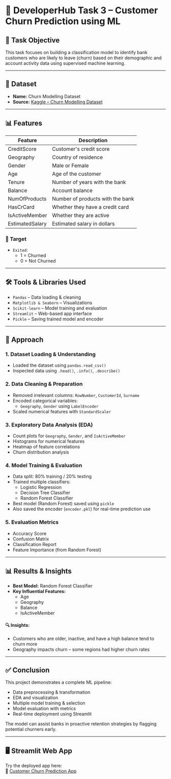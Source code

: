 # 📘 DeveloperHub Task 3 – Customer Churn Prediction using ML

## 📌 Task Objective

This task focuses on building a classification model to identify bank customers who are likely to leave (churn) based on their demographic and account activity data using supervised machine learning.

---

## 📁 Dataset

- **Name:** Churn Modelling Dataset  
- **Source:** [Kaggle – Churn Modelling Dataset](https://www.kaggle.com/datasets/shubhendra7/customer-churn-prediction)

---

## 📊 Features

| Feature          | Description                        |
|------------------|------------------------------------|
| CreditScore      | Customer's credit score            |
| Geography        | Country of residence               |
| Gender           | Male or Female                     |
| Age              | Age of the customer                |
| Tenure           | Number of years with the bank      |
| Balance          | Account balance                    |
| NumOfProducts    | Number of products with the bank   |
| HasCrCard        | Whether they have a credit card    |
| IsActiveMember   | Whether they are active            |
| EstimatedSalary  | Estimated salary in dollars        |

### 🎯 Target

- `Exited`:  
  - 1 = Churned  
  - 0 = Not Churned

---

## 🛠️ Tools & Libraries Used

- `Pandas` – Data loading & cleaning  
- `Matplotlib & Seaborn` – Visualizations  
- `Scikit-learn` – Model training and evaluation  
- `Streamlit` – Web-based app interface  
- `Pickle` – Saving trained model and encoder

---

## 🚀 Approach

### 1. Dataset Loading & Understanding
- Loaded the dataset using `pandas.read_csv()`
- Inspected data using `.head()`, `.info()`, `.describe()`

### 2. Data Cleaning & Preparation
- Removed irrelevant columns: `RowNumber`, `CustomerId`, `Surname`
- Encoded categorical variables:
  - `Geography`, `Gender` using `LabelEncoder`
- Scaled numerical features with `StandardScaler`

### 3. Exploratory Data Analysis (EDA)
- Count plots for `Geography`, `Gender`, and `IsActiveMember`
- Histograms for numerical features
- Heatmap of feature correlations
- Churn distribution analysis

### 4. Model Training & Evaluation
- Data split: 80% training / 20% testing
- Trained multiple classifiers:
  - Logistic Regression
  - Decision Tree Classifier
  - Random Forest Classifier
- Best model (Random Forest) saved using `pickle`
- Also saved the encoder (`encoder.pkl`) for real-time prediction use

### 5. Evaluation Metrics
- Accuracy Score
- Confusion Matrix
- Classification Report
- Feature Importance (from Random Forest)

---

## 📊 Results & Insights

- **Best Model:** Random Forest Classifier
- **Key Influential Features:**
  - Age
  - Geography
  - Balance
  - IsActiveMember

#### 🔍 Insights:
- Customers who are older, inactive, and have a high balance tend to churn more
- Geography impacts churn – some regions had higher churn rates

---

## ✅ Conclusion

This project demonstrates a complete ML pipeline:

- Data preprocessing & transformation  
- EDA and visualization  
- Multiple model training & selection  
- Model evaluation with metrics  
- Real-time deployment using Streamlit

The model can assist banks in proactive retention strategies by flagging potential churners early.

---

## 🖥️ Streamlit Web App

Try the deployed app here:  
🔗 [Customer Churn Prediction App](https://customer-churn-prediction-app-eappheqvayifhc9cou8ytwv.streamlit.app/)


